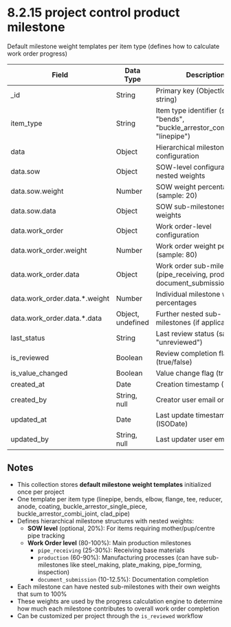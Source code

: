 # 8.2.15 project control product milestone

Default milestone weight templates per item type (defines how to calculate work order progress)

| Field | Data Type | Description |
|-------|-----------|-------------|
| _id | String | Primary key (ObjectId as string) |
| item_type | String | Item type identifier (sample: "bends", "buckle_arrestor_combi_joint", "linepipe") |
| data | Object | Hierarchical milestone weight configuration |
| data.sow | Object | SOW-level configuration with nested weights |
| data.sow.weight | Number | SOW weight percentage (sample: 20) |
| data.sow.data | Object | SOW sub-milestones with weights |
| data.work_order | Object | Work order-level configuration |
| data.work_order.weight | Number | Work order weight percentage (sample: 80) |
| data.work_order.data | Object | Work order sub-milestones (pipe_receiving, production, document_submission) |
| data.work_order.data.*.weight | Number | Individual milestone weight percentages |
| data.work_order.data.*.data | Object, undefined | Further nested sub-milestones (if applicable) |
| last_status | String | Last review status (sample: "unreviewed") |
| is_reviewed | Boolean | Review completion flag (true/false) |
| is_value_changed | Boolean | Value change flag (true/false) |
| created_at | Date | Creation timestamp (ISODate) |
| created_by | String, null | Creator user email or null |
| updated_at | Date | Last update timestamp (ISODate) |
| updated_by | String, null | Last updater user email or null |

## Notes

- This collection stores **default milestone weight templates** initialized once per project
- One template per item type (linepipe, bends, elbow, flange, tee, reducer, anode, coating, buckle_arrestor_single_piece, buckle_arrestor_combi_joint, clad_pipe)
- Defines hierarchical milestone structures with nested weights:
  - **SOW level** (optional, 20%): For items requiring mother/pup/centre pipe tracking
  - **Work Order level** (80-100%): Main production milestones
    - `pipe_receiving` (25-30%): Receiving base materials
    - `production` (60-90%): Manufacturing processes (can have sub-milestones like steel_making, plate_making, pipe_forming, inspection)
    - `document_submission` (10-12.5%): Documentation completion
- Each milestone can have nested sub-milestones with their own weights that sum to 100%
- These weights are used by the progress calculation engine to determine how much each milestone contributes to overall work order completion
- Can be customized per project through the `is_reviewed` workflow
